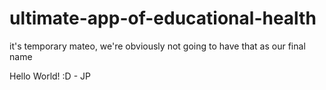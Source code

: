 # ultimate-app-of-educational-health
it's temporary mateo, we're obviously not going to have that as our final name

Hello World! :D - JP
